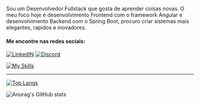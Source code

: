<p>Sou um Desenvolvedor Fullstack que gosta de aprender coisas novas. O meu foco hoje é desenvolvimento Frontend com o framework Angular e desenvolvimento Backend com o Spring Boot, procuro criar sistemas mais elegantes, rapidos e inovadores.   </p>

#### Me encontre nas redes sociais:

[![LinkedIN](https://img.shields.io/badge/LinkedIn-0077B5?style=for-the-badge&logo=linkedin&logoColor=white)](https://www.linkedin.com/in/bruno-staine-81b8a9185/)
[![Discord](https://img.shields.io/badge/Discord-7289DA?style=for-the-badge&logo=discord&logoColor=white)](https://discord.com/channels/@Bruno%20Staine#3352)
	
[![My Skills](https://skillicons.dev/icons?i=angular,react,nodejs,java,spring,js,ts,vscode,idea)](https://skillicons.dev)

<hr>


[![Top Langs](https://github-readme-stats.vercel.app/api/top-langs/?username=Brunostaine&layout=compact&theme=radical)](https://github.com/anuraghazra/github-readme-stats)
 
![Anurag's GitHub stats](https://github-readme-stats.vercel.app/api?username=Brunostaine&show_icons=true&theme=radical)

